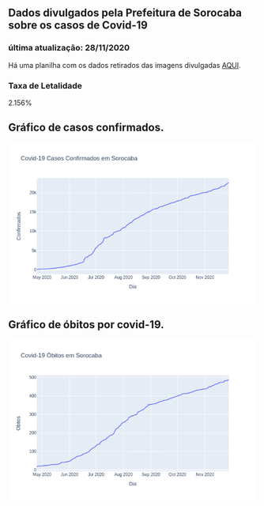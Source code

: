 ## Dados divulgados pela Prefeitura de Sorocaba sobre os casos de Covid-19
### última atualização: 28/11/2020

Há uma planilha com os dados retirados das imagens divulgadas [AQUI](https://github.com/lucas-koiti/covid19-sorocaba/blob/master/dados/planilha_csv/dados.csv).

### Taxa de Letalidade
2.156% 

## Gráfico de casos confirmados.
<img src= "confirmados.png">

## Gráfico de óbitos por covid-19.
<img src= "obitos.png">
